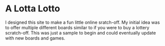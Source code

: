 # A Lotta Lotto
I designed this site to make a fun little online sratch-off. My initial idea was to offer multiple different boards similar to if you were to buy a lottery scratch-off. This was just a sample to begin and could eventually update with new boards and games.
